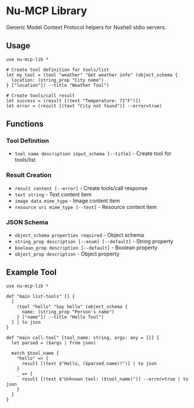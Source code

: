 # Nu-MCP Library

Generic Model Context Protocol helpers for Nushell stdio servers.

## Usage

```nushell
use nu-mcp-lib *

# Create tool definition for tools/list
let my_tool = (tool "weather" "Get weather info" (object_schema {
  location: (string_prop "City name")
} ["location"]) --title "Weather Tool")

# Create tools/call result  
let success = (result [(text "Temperature: 72°F")])
let error = (result [(text "City not found")] --error=true)
```

## Functions

### Tool Definition
- `tool name description input_schema [--title]` - Create tool for tools/list

### Result Creation  
- `result content [--error]` - Create tools/call response
- `text string` - Text content item
- `image data mime_type` - Image content item  
- `resource uri mime_type [--text]` - Resource content item

### JSON Schema
- `object_schema properties required` - Object schema
- `string_prop description [--enum] [--default]` - String property
- `boolean_prop description [--default]` - Boolean property
- `object_prop description` - Object property

## Example Tool

```nushell
use nu-mcp-lib *

def "main list-tools" [] {
  [
    (tool "hello" "Say hello" (object_schema {
      name: (string_prop "Person's name")  
    } ["name"]) --title "Hello Tool")
  ] | to json
}

def "main call-tool" [tool_name: string, args: any = {}] {
  let parsed = ($args | from json)
  
  match $tool_name {
    "hello" => {
      result [(text $"Hello, ($parsed.name)!")] | to json
    }
    _ => {
      result [(text $"Unknown tool: ($tool_name)")] --error=true | to json  
    }
  }
}
```